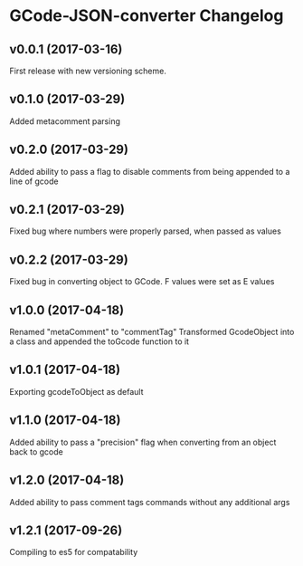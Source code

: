 # GCode-JSON-converter Changelog

## v0.0.1 (2017-03-16)
  First release with new versioning scheme.  

## v0.1.0 (2017-03-29)
  Added metacomment parsing

## v0.2.0 (2017-03-29)
  Added ability to pass a flag to disable comments from being appended to a line of gcode

## v0.2.1 (2017-03-29)
  Fixed bug where numbers were properly parsed, when passed as values

## v0.2.2 (2017-03-29)
  Fixed bug in converting object to GCode. F values were set as E values
  
## v1.0.0 (2017-04-18)
  Renamed "metaComment" to "commentTag"
  Transformed GcodeObject into a class and appended the toGcode function to it

## v1.0.1 (2017-04-18)
  Exporting gcodeToObject as default

## v1.1.0 (2017-04-18)
  Added ability to pass a "precision" flag when converting from an object back to gcode

## v1.2.0 (2017-04-18)
  Added ability to pass comment tags commands without any additional args

## v1.2.1 (2017-09-26)
  Compiling to es5 for compatability